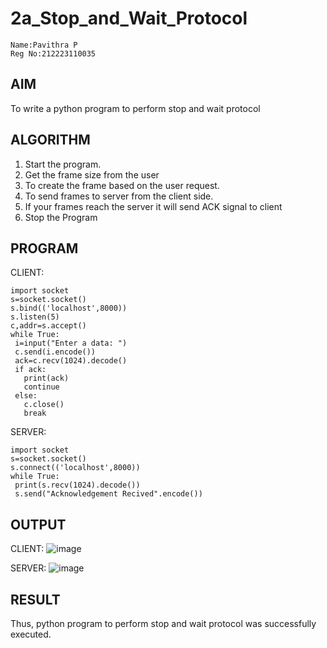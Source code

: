 # 2a_Stop_and_Wait_Protocol
```
Name:Pavithra P
Reg No:212223110035
```
## AIM 
To write a python program to perform stop and wait protocol
## ALGORITHM
1. Start the program.
2. Get the frame size from the user
3. To create the frame based on the user request.
4. To send frames to server from the client side.
5. If your frames reach the server it will send ACK signal to client
6. Stop the Program
## PROGRAM
CLIENT:
```
import socket
s=socket.socket()
s.bind(('localhost',8000))
s.listen(5)
c,addr=s.accept()
while True:
 i=input("Enter a data: ")
 c.send(i.encode())
 ack=c.recv(1024).decode()
 if ack:
   print(ack)
   continue
 else:
   c.close()
   break
```
SERVER:
```
import socket
s=socket.socket()
s.connect(('localhost',8000))
while True:
 print(s.recv(1024).decode())
 s.send("Acknowledgement Recived".encode())
```
## OUTPUT
CLIENT:
![image](https://github.com/23007232/2a_Stop_and_Wait_Protocol/assets/139115574/83d51112-76b5-4aac-86ec-fcf2d9ebcc7e)

SERVER:
![image](https://github.com/23007232/2a_Stop_and_Wait_Protocol/assets/139115574/cc9b045b-4f53-45c1-afc7-2f0166d05d64)

## RESULT
Thus, python program to perform stop and wait protocol was successfully executed.
